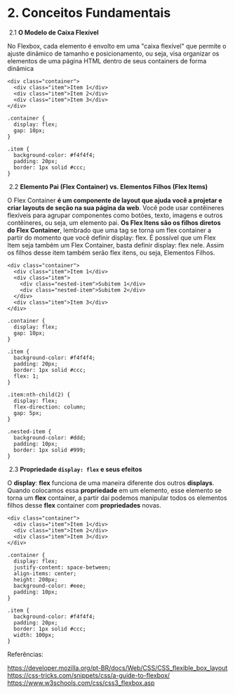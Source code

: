 # 2. Conceitos Fundamentais

​	2.1 **O Modelo de Caixa Flexível**

No Flexbox, cada elemento é envolto em uma "caixa flexível" que permite o ajuste dinâmico de tamanho e posicionamento, ou seja, visa organizar os elementos de uma página HTML dentro de seus containers de forma dinâmica
```
<div class="container">
  <div class="item">Item 1</div>
  <div class="item">Item 2</div>
  <div class="item">Item 3</div>
</div>
```
```
.container {
  display: flex; 
  gap: 10px; 
}

.item {
  background-color: #f4f4f4;
  padding: 20px;
  border: 1px solid #ccc;
}
```

​	2.2 **Elemento Pai (Flex Container) vs. Elementos Filhos (Flex Items)**

O Flex Container **é um componente de layout que ajuda você a projetar e criar layouts de seção na sua página da web**. Você pode usar contêineres flexíveis para agrupar componentes como botões, texto, imagens e outros contêineres, ou seja, um elemento pai. **Os Flex Itens são os filhos diretos do Flex Container**, lembrado que uma tag se torna um flex container a partir do momento que você definir display: flex. É possível que um Flex Item seja também um  Flex Container, basta definir display: flex nele. Assim os filhos desse  item também serão flex itens, ou seja, Elementos Filhos.
```
<div class="container">
  <div class="item">Item 1</div>
  <div class="item">
    <div class="nested-item">Subitem 1</div>
    <div class="nested-item">Subitem 2</div>
  </div>
  <div class="item">Item 3</div>
</div>
```
```
.container {
  display: flex; 
  gap: 10px;
}

.item {
  background-color: #f4f4f4;
  padding: 20px;
  border: 1px solid #ccc;
  flex: 1; 
}

.item:nth-child(2) {
  display: flex; 
  flex-direction: column;
  gap: 5px;
}

.nested-item {
  background-color: #ddd;
  padding: 10px;
  border: 1px solid #999;
}
```

​	2.3 **Propriedade `display: flex` e seus efeitos**

O **display**: **flex** funciona de uma maneira diferente dos outros **displays**. Quando colocamos essa **propriedade** em um elemento, esse elemento se torna um **flex** container, a partir daí podemos manipular todos os elementos filhos desse **flex** container com **propriedades** novas.
```
<div class="container">
  <div class="item">Item 1</div>
  <div class="item">Item 2</div>
  <div class="item">Item 3</div>
</div>
```
```
.container {
  display: flex;
  justify-content: space-between; 
  align-items: center; 
  height: 200px; 
  background-color: #eee;
  padding: 10px;
}

.item {
  background-color: #f4f4f4;
  padding: 20px;
  border: 1px solid #ccc;
  width: 100px;
}
```

Referências: 

https://developer.mozilla.org/pt-BR/docs/Web/CSS/CSS_flexible_box_layout
https://css-tricks.com/snippets/css/a-guide-to-flexbox/
https://www.w3schools.com/css/css3_flexbox.asp
